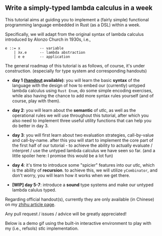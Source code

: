 ## Write a simply-typed lambda calculus in a week

This tutorial aims at guiding you to implement a (fairly simple) functional programming language embedded in Rust (as a DSL) within a week.

Specifically, we will adapt from the original syntax of lambda calculus introduced by Alonzo Church in 1930s, i.e.,

```
e ::= x         -- variable
    | λx.e      -- lambda abstraction
    | e e       -- application
```

The general roadmap of this tutorial is as follows, of course, it's under construction. (especially for type system and corresponding handouts)

- **day 1 ([handout](https://zhihu.com) available)**: you will learn the basic **syntax** of the language with the design of how to embed our (currently) untyped lambda calculus using `Rust Enum`, do some simple encoding exercises, while also having the chance to add more syntax rules yourself (and of course, play with them).

- **day 2**: you will learn about the **semantic** of utlc, as well as the operational rules we will use throughout this tutorial, after which you also need to implement three useful utility functions that can help you do better in day 3. 

- **day 3**: you will first learn about two evaluation strategies, call-by-value and call-by-name. after this you will start to implement the core part of the first half of our tutorial - to achieve the ability to actually evaluate / interpret / use the untyped lambda calculus we have seen so far. (and a little spoiler here: I promise this would be a lot fun)

- **day 4**: it's time to introduce some "spicier" features into our utlc, which is the ability of **recursion**. to achieve this, we will utilize `yCombinator`, and don't worry, you will learn how it works when we get there.

- **[WIP] day 5-7**: introduce a **sound** type systems and make our untyped lambda calulus typed.

Regarding official handout(s), currently they are only available (in Chinese) on my [zhihu article page](https://www.zhihu.com/people/dawn-36-29-53/posts).

Any pull request / issues / advice will be greatly appreciated!

Below is a demo gif using the built-in interactive environment to play with my (i.e., refsols) stlc implementation.

